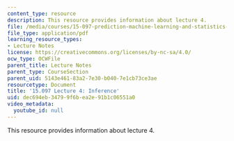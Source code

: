 ```yaml
---
content_type: resource
description: This resource provides information about lecture 4.
file: /media/courses/15-097-prediction-machine-learning-and-statistics-spring-2012/dec694eb34799f6bea2e91b1c06551a0_MIT15_097S12_lec04.pdf
file_type: application/pdf
learning_resource_types:
- Lecture Notes
license: https://creativecommons.org/licenses/by-nc-sa/4.0/
ocw_type: OCWFile
parent_title: Lecture Notes
parent_type: CourseSection
parent_uid: 5143e461-83a2-7e30-b040-7e1cb73ce3ae
resourcetype: Document
title: '15.097 Lecture 4: Inference'
uid: dec694eb-3479-9f6b-ea2e-91b1c06551a0
video_metadata:
  youtube_id: null
---
```

This resource provides information about lecture 4.